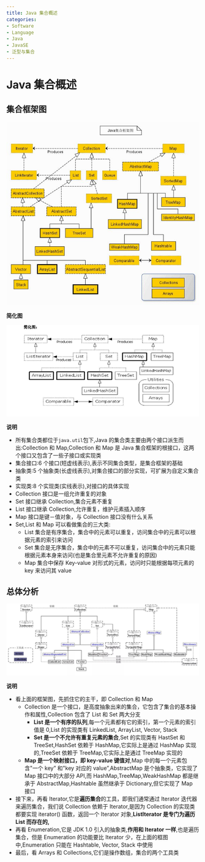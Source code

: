 ```yaml
---
title: Java 集合概述
categories:
- Software
- Language
- Java
- JavaSE
- 泛型与集合
---
```

# Java 集合概述

## 集合框架图

![](https://raw.githubusercontent.com/LuShan123888/Files/main/Pictures/2021-03-21-640.jpeg)

**简化图**

![](https://raw.githubusercontent.com/LuShan123888/Files/main/Pictures/2021-03-21-640-20210321183553448.jpeg)

**说明**

- 所有集合类都位于`java.util`包下,Java 的集合类主要由两个接口派生而出:Collection 和 Map,Collection 和 Map 是 Java 集合框架的根接口，这两个接口又包含了一些子接口或实现类
- 集合接口:6 个接口(短虚线表示),表示不同集合类型，是集合框架的基础
- 抽象类:5 个抽象类(长虚线表示),对集合接口的部分实现，可扩展为自定义集合类
- 实现类:8 个实现类(实线表示),对接口的具体实现
- Collection 接口是一组允许重复的对象
- Set 接口继承 Collection,集合元素不重复
- List 接口继承 Collection,允许重复，维护元素插入顺序
- Map 接口是键－值对象，与 Collection 接口没有什么关系
- Set,List 和 Map 可以看做集合的三大类:
  - List 集合是有序集合，集合中的元素可以重复，访问集合中的元素可以根据元素的索引来访问
  - Set 集合是无序集合，集合中的元素不可以重复，访问集合中的元素只能根据元素本身来访问(也是集合里元素不允许重复的原因)
  - Map 集合中保存 Key-value 对形式的元素，访问时只能根据每项元素的 key 来访问其 value

## 总体分析

![](https://raw.githubusercontent.com/LuShan123888/Files/main/Pictures/2021-03-21-640-20210321183640157.jpeg)

**说明**

- 看上面的框架图，先抓住它的主干，即 Collection 和 Map
  - Collection 是一个接口，是高度抽象出来的集合，它包含了集合的基本操作和属性,Collection 包含了 List 和 Set 两大分支
    - **List 是一个有序的队列**,每一个元素都有它的索引，第一个元素的索引值是 0,List 的实现类有 LinkedList, ArrayList, Vector, Stack
    - **Set 是一个不允许有重复元素的集合**,Set 的实现类有 HastSet 和 TreeSet,HashSet 依赖于 HashMap,它实际上是通过 HashMap 实现的,TreeSet 依赖于 TreeMap,它实际上是通过 TreeMap 实现的
  - **Map 是一个映射接口，即 key-value 键值对**,Map 中的每一个元素包含"一个 key” 和"key 对应的 value”,AbstractMap 是个抽象类，它实现了 Map 接口中的大部分 API,而 HashMap,TreeMap,WeakHashMap 都是继承于 AbstractMap,Hashtable 虽然继承于 Dictionary,但它实现了 Map 接口
- 接下来，再看 Iterator,它是**遍历集合**的工具，即我们通常通过 Iterator 迭代器来遍历集合，我们说 Collection 依赖于 Iterator,是因为 Collection 的实现类都要实现 iterator() 函数，返回一个 Iterator 对象,**ListIterator 是专门为遍历 List 而存在的,**
- 再看 Enumeration,它是 JDK 1.0 引入的抽象类,**作用和 Iterator 一样**,也是遍历集合，但是 Enumeration 的功能要比 Iterator 少，在上面的框图中,Enumeration 只能在 Hashtable, Vector, Stack 中使用
- 最后，看 Arrays 和 Collections,它们是操作数组，集合的两个工具类